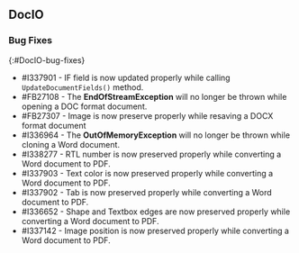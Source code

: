## DocIO

### Bug Fixes
{:#DocIO-bug-fixes}

* \#I337901 - IF field is now updated properly while calling `UpdateDocumentFields()` method.
* \#FB27108 - The **EndOfStreamException** will no longer be thrown while opening a DOC format document.
* \#FB27307 - Image is now preserve properly while resaving a DOCX format document
* \#I336964 - The **OutOfMemoryException** will no longer be thrown while cloning a Word document.
* \#I338277 - RTL number is now preserved properly while converting a Word document to PDF.
* \#I337903 - Text color is now preserved properly while converting a Word document to PDF.
* \#I337902 - Tab is now preserved properly while converting a Word document to PDF.
* \#I336652 - Shape and Textbox edges are now preserved properly while converting a Word document to PDF.
* \#I337142 - Image position is now preserved properly while converting a Word document to PDF.